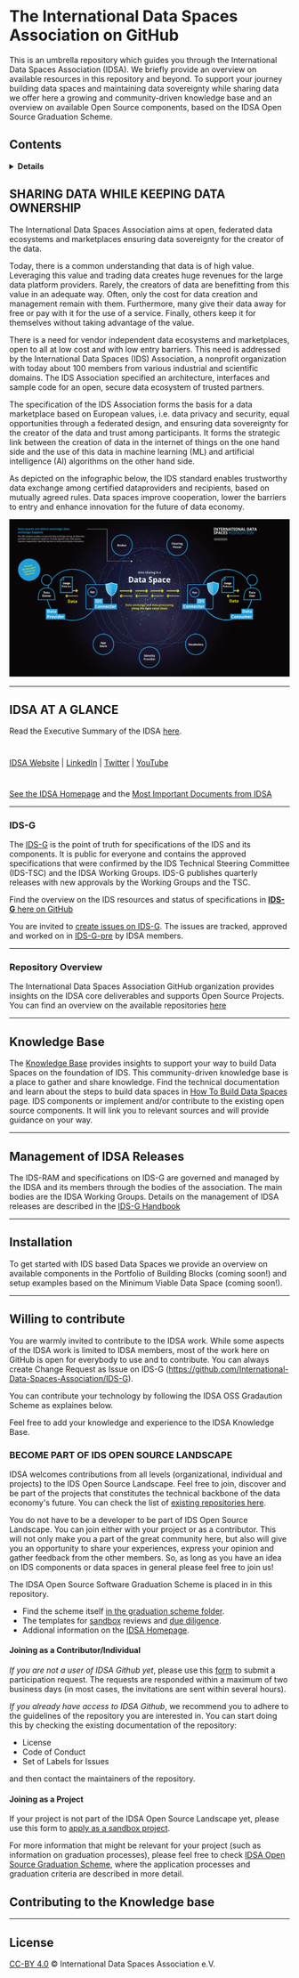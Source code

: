 # The International Data Spaces Association on GitHub

This is an umbrella repository which guides you through the International Data Spaces Association (IDSA). We briefly provide an overview on available resources in this repository and beyond. To support your journey building data spaces and maintaining data sovereignty while sharing data we offer here a growing and community-driven knowledge base and an overview on available Open Source components, based on the IDSA Open Source Graduation Scheme. 

## Contents

<details>
<summary><strong>Details</strong></summary>

-   [SHARING DATA WHILE KEEPING DATA OWNERSHIP](##sharing-data-while-keeping-data-ownership)
    -  [IDSA AT A GLANCE](#idsa-at-a-glance) 
    - [IDS-G](#ids-g)
    - [Repository overview](#tbd)
-   [Knowlede Base](#knowledge-base)
-   [Management of IDSA Releases](#management-of-idsa-releases)
-   [Installation](#installation)
-   [Contributing](#willing-to-contribute)
    - [Open Source](#tbd)
    - [Knowledge base](#tbd)  
-   [License](#license)

</details>


## SHARING DATA WHILE KEEPING DATA OWNERSHIP

The International Data Spaces Association aims at open, federated data ecosystems and marketplaces ensuring data sovereignty for the creator of the data.

Today, there is a common understanding that data is of high value. Leveraging this value and trading data creates huge revenues for the large data platform providers. Rarely, the creators of data are benefitting from this value in an adequate way. Often, only the cost for data creation and management remain with them. Furthermore, many give their data away for free or pay with it for the use of a service. Finally, others keep it for themselves without taking advantage of the value.

There is a need for vendor independent data ecosystems and marketplaces, open to all at low cost and with low entry barriers. This need is addressed by the International Data Spaces (IDS) Association, a nonprofit organization with today about 100 members from various industrial and scientific domains. The IDS Association specified an architecture, interfaces and sample code for an open, secure data ecosystem of trusted partners.

The specification of the IDS Association forms the basis for a data marketplace based on European values, i.e. data privacy and security, equal opportunities through a federated design, and ensuring data sovereignty for the creator of the data and trust among participants. It forms the strategic link between the creation of data in the internet of things on the one hand side and the use of this data in machine learning (ML) and artificial intelligence (AI) algorithms on the other hand side.

As depicted on the infographic below, the IDS standard enables trustworthy data exchange among certified dataproviders and recipients, based on mutually agreed rules. Data spaces improve cooperation, lower the barriers to entry and enhance innovation for the future of data economy.

![Data Sharing in a Data Space](images/IDSA-Infographic-Data-Sharing-in-a-Data-Space.jpg)

---

## IDSA AT A GLANCE
Read the Executive Summary of the IDSA [here](https://www.internationaldataspaces.org/publications/sharing-data-while-keeping-data-ownership-the-potential-of-ids-for-the-data-economy/).

#
[IDSA Website](https://internationaldataspaces.org/) | [LinkedIn](https://www.linkedin.com/company/international-data-spaces-association/mycompany/) | [Twitter](https://twitter.com/ids_association) | [YouTube](https://www.youtube.com/channel/UC9PsQnKgreCmj-F6Kea5QRg) 


#
[See the IDSA Homepage](https://www.internationaldataspaces.org) and the [Most Important Documents from IDSA](https://internationaldataspaces.org/publications/most-important-documents/)

---

### IDS-G

The [IDS-G](https://github.com/International-Data-Spaces-Association/IDS-G) is the point of truth for specifications of the IDS and its components. It is public for everyone and contains the approved specifications that were confirmed by the IDS Technical Steering Committee (IDS-TSC) and the IDSA Working Groups. IDS-G publishes quarterly releases with new approvals by the Working Groups and the TSC.

Find the overview on the IDS resources and status of specifications in [**IDS-G** here on GitHub](https://github.com/International-Data-Spaces-Association/IDS-G)

You are invited to [create issues on IDS-G](https://github.com/International-Data-Spaces-Association/IDS-G/issues). The issues are tracked, approved and worked on in [IDS-G-pre](https://github.com/International-Data-Spaces-Association/IDS-G-pre) by IDSA members.

---

### Repository Overview

The International Data Spaces Association GitHub organization provides insights on the IDSA core deliverables and supports Open Source Projects. You can find an overview on the available repositories [here](./overview_repositories.md)

---

## Knowledge Base

The [Knowledge Base](./documentation/README.md) provides insights to support your way to build Data Spaces on the foundation of IDS. This community-driven knowledge base is a place to gather and share knowledge.
Find the technical documentation and learn about the steps to build data spaces in [How To Build Data Spaces](/documentation/README.md#building-data-spaces) page. IDS components or implement and/or contribute to the existing open source components. It will link you to relevant sources and will provide guidance on your way.

---

## Management of IDSA Releases

The IDS-RAM and specifications on IDS-G are governed and managed by the IDSA and its members through the bodies of the association. The main bodies are the IDSA Working Groups. Details on the management of IDSA releases are described in the [IDS-G Handbook](https://github.com/International-Data-Spaces-Association/IDS-G/blob/main/Handbook/README.md)

---

## Installation

To get started with IDS based Data Spaces we provide an overview on available components in the Portfolio of Building Blocks (coming soon!) and setup examples based on the Minimum Viable Data Space (coming soon!).

---

## Willing to contribute
You are warmly invited to contribute to the IDSA work. While some aspects of the IDSA work is limited to IDSA members, most of the work here on GitHub is open for everybody to use and to contribute. You can always create Change Request as Issue on IDS-G (https://github.com/International-Data-Spaces-Association/IDS-G). 

You can contribute your technology by following the IDSA OSS Gradaution Scheme as explaines below.

Feel free to add your knowledge and experience to the IDSA Knowledge Base. 


### BECOME PART OF IDS OPEN SOURCE LANDSCAPE
IDSA welcomes contributions from all levels (organizational, individual and projects) to the IDS Open Source Landscape. Feel free to join, discover and be part of the projects that constitutes the technical backbone of the data economy's future. You can check the list of [existing repositories here](/overview_repositories.md).

You do not have to be a developer to be part of IDS Open Source Landscape. You can join either with your project or as a contributor. This will not only make you a part of the great community here, but also will give you an opportunity to share your experiences, express your opinion and gather feedback from the other members. So, as long as you have an idea on IDS components or data spaces in general please feel free to join us!

The IDSA Open Source Software Graduation Scheme is placed in in this repository. 
- Find the scheme itself [in the graduation scheme folder](./graduation_scheme/README.md).
- The templates for [sandbox](./graduation_scheme/Sandbox_Reviews/README.md) reviews and [due diligence](./graduation_scheme/due_diligence_reports/README.md).
- Addional information on the [IDSA Homepage](https://internationaldataspaces.org/make/open-source/).

#### Joining as a Contributor/Individual
*If you are not a user of IDSA Github yet*, please use this [form](https://forms.office.com/r/LMFt6pbji4 "IDSA Github / Participation Request") to submit a participation request. The requests are responded within a maximum of two business days (in most cases, the invitations are sent within several hours).

*If you already have access to IDSA Github*, we recommend you to adhere to the guidelines of the repository you are interested in. You can start doing this by checking the existing documentation of the repository:

* License
* Code of Conduct
* Set of Labels for Issues

and then contact the maintainers of the repository.


#### Joining as a Project
If your project is not part of the IDSA Open Source Landscape yet, please use this form to [apply as a sandbox project](https://internationaldataspaces.org/open-source-application-form/).

For more information that might be relevant for your project (such as information on graduation processes), please feel free to check [IDSA Open Source Graduation Scheme](./graduation_scheme/README.md), where the application processes and graduation criteria are described in more detail.

## Contributing to the Knowledge base

---

## License
[CC-BY 4.0](./LICENSE.MD) © International Data Spaces Association e.V.
